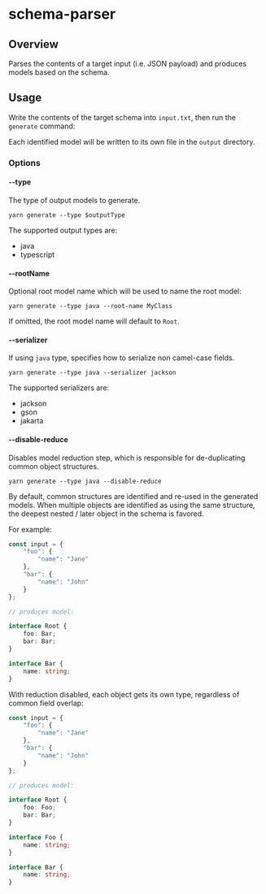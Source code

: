 # schema-parser

## Overview

Parses the contents of a target input (i.e. JSON payload) and produces models based on the schema.

## Usage

Write the contents of the target schema into `input.txt`, then run the `generate` command:

Each identified model will be written to its own file in the `output` directory.

### Options

#### --type

The type of output models to generate.

```shell
yarn generate --type $outputType
```

The supported output types are:
- java
- typescript

#### --rootName

Optional root model name which will be used to name the root model:

```shell
yarn generate --type java --root-name MyClass
```
If omitted, the root model name will default to `Root`.

#### --serializer

If using `java` type, specifies how to serialize non camel-case fields.

```shell
yarn generate --type java --serializer jackson
```

The supported serializers are:
- jackson
- gson
- jakarta

#### --disable-reduce

Disables model reduction step, which is responsible for de-duplicating common object structures.

```shell
yarn generate --type java --disable-reduce
```

By default, common structures are identified and re-used in the generated models. When multiple objects are identified as using the same structure, the deepest nested / later object in the schema is favored.

For example:

```typescript
const input = {
    "foo": {
        "name": "Jane"
    },
    "bar": {
        "name": "John"
    }
};

// produces model:

interface Root {
    foo: Bar;
    bar: Bar;
}

interface Bar {
    name: string;
}
```

With reduction disabled, each object gets its own type, regardless of common field overlap:

```typescript
const input = {
    "foo": {
        "name": "Jane"
    },
    "bar": {
        "name": "John"
    }
};

// produces model:

interface Root {
    foo: Foo;
    bar: Bar;
}

interface Foo {
    name: string;
}

interface Bar {
    name: string;
}
```